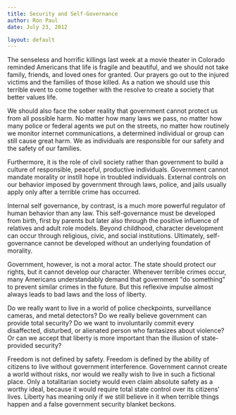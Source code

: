 ```yaml
---
title: Security and Self-Governance
author: Ron Paul
date: July 23, 2012

layout: default
---
```


The senseless and horrific killings last week at a movie theater in
Colorado reminded Americans that life is fragile and beautiful, and we
should not take family, friends, and loved ones for granted.  Our
prayers go out to the injured victims and the families of those killed.
As a nation we should use this terrible event to come together with the
resolve to create a society that better values life. 

We should also face the sober reality that government cannot protect us
from all possible harm.  No matter how many laws we pass, no matter how
many police or federal agents we put on the streets, no matter how
routinely we monitor internet communications, a determined individual or
group can still cause great harm.  We as individuals are responsible for
our safety and the safety of our families.

Furthermore, it is the role of civil society rather than government to
build a culture of responsible, peaceful, productive individuals. 
Government cannot mandate morality or instill hope in troubled
individuals.  External controls on our behavior imposed by government
through laws, police, and jails usually apply only after a terrible
crime has occurred. 

Internal self governance, by contrast, is a much more powerful regulator
of human behavior than any law.  This self-governance must be developed
from birth, first by parents but later also through the positive
influence of relatives and adult role models. Beyond childhood,
character development can occur through religious, civic, and social
institutions.  Ultimately, self-governance cannot be developed without
an underlying foundation of morality.

Government, however, is not a moral actor.  The state should protect our
rights, but it cannot develop our character.  Whenever terrible crimes
occur, many Americans understandably demand that government "do
something" to prevent similar crimes in the future.  But this reflexive
impulse almost always leads to bad laws and the loss of liberty. 

Do we really want to live in a world of police checkpoints, surveillance
cameras, and metal detectors?  Do we really believe government can
provide total security?  Do we want to involuntarily commit every
disaffected, disturbed, or alienated person who fantasizes about
violence?  Or can we accept that liberty is more important than the
illusion of state-provided security?

Freedom is not defined by safety.  Freedom is defined by the ability of
citizens to live without government interference.  Government cannot
create a world without risks, nor would we really wish to live in such a
fictional place.  Only a totalitarian society would even claim absolute
safety as a worthy ideal, because it would require total state control
over its citizens’ lives.  Liberty has meaning only if we still believe
in it when terrible things happen and a false government security
blanket beckons.
